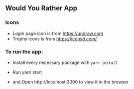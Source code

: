 ## Would You Rather App

### Icons

- Login page icon is from https://undraw.com
- Trophy icons is from https://icons8.com/

### To run the app:

- Install every necessary package with `yarn install`

- Run yarn start

- and Open http://localhost:3000 to view it in the browser

